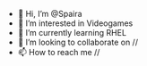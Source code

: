 - 👋 Hi, I’m @Spaira
- 👀 I’m interested in Videogames
- 🌱 I’m currently learning RHEL
- 💞️ I’m looking to collaborate on //
- 📫 How to reach me //

<!---
Spaira/Spaira is a ✨ special ✨ repository because its `README.md` (this file) appears on your GitHub profile.
You can click the Preview link to take a look at your changes.
--->
